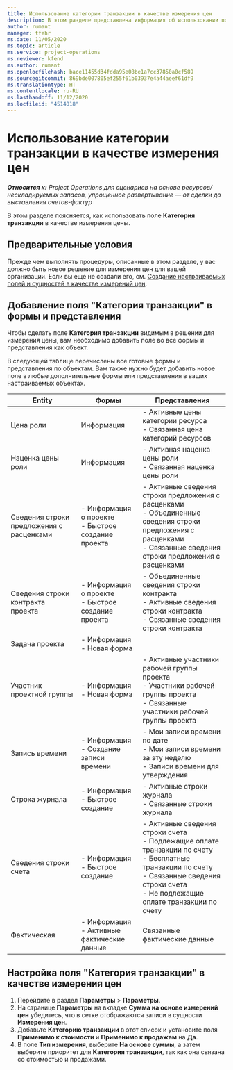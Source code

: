```yaml
---
title: Использование категории транзакции в качестве измерения цен
description: В этом разделе представлена информация об использовании поля "Категория транзакции" в качестве измерения цены.
author: rumant
manager: tfehr
ms.date: 11/05/2020
ms.topic: article
ms.service: project-operations
ms.reviewer: kfend
ms.author: rumant
ms.openlocfilehash: bace11455d34fdda95e08be1a7cc37850a0cf589
ms.sourcegitcommit: 869bde007805ef255f61b03937e4a44aeef61df9
ms.translationtype: HT
ms.contentlocale: ru-RU
ms.lasthandoff: 11/12/2020
ms.locfileid: "4514018"
---
```

# <a name="use-transaction-category-as-a-pricing-dimension"></a>Использование категории транзакции в качестве измерения цен


_**Относится к:** Project Operations для сценариев на основе ресурсов/нескладируемых запасов, упрощенное развертывание — от сделки до выставления счетов-фактур_


В этом разделе поясняется, как использовать поле **Категория транзакции** в качестве измерения цены. 

## <a name="prerequisites"></a>Предварительные условия
Прежде чем выполнять процедуры, описанные в этом разделе, у вас должно быть новое решение для измерения цен для вашей организации. Если вы еще не создали его, см. [Создание настраиваемых полей и сущностей в качестве измерений цен](create-custom-fields-entities-pricing-dimensions.md).

## <a name="add-the-transaction-category-field-to-forms-and-views"></a>Добавление поля "Категория транзакции" в формы и представления
Чтобы сделать поле **Категория транзакции** видимым в решении для измерения цены, вам необходимо добавить поле во все формы и представления как объект.

В следующей таблице перечислены все готовые формы и представления по объектам. Вам также нужно будет добавить новое поле в любые дополнительные формы или представления в ваших настраиваемых объектах.

|  Entity        | Формы     |Представления        |
| ------------------------------|---------------------------------|----------------------------------|
|  Цена роли| Информация |- Активные цены категории ресурса<br> - Связанная цена категорий ресурсов |
|  Наценка цены роли| Информация|- Активная наценка цены роли<br>- Связанная наценка цены роли |
|  Сведения строки предложения с расценками|- Информация о проекте<br>- Быстрое создание проекта| - Активные сведения строки предложения с расценками<br>- Объединенные сведения строки предложения с расценками<br>- Связанные сведения строки предложения с расценками |
|  Сведения строки контракта проекта|- Информация о проекте<br>- Быстрое создание проекта|- Объединенные сведения строки контракта<br>- Активные сведения строки контракта<br>- Связанные сведения строки контракта |
|  Задача проекта|- Информация<br>- Новая форма| &nbsp; |
|  Участник проектной группы|- Информация<br>- Новая форма|- Активные участники рабочей группы проекта<br>- Участники рабочей группы проекта<br>- Связанные участники рабочей группы проекта |
|  Запись времени|- Информация<br>- Создание записи времени|- Мои записи времени по дате<br>- Мои записи времени за эту неделю<br>- Записи времени для утверждения|
|  Строка журнала|- Информация<br>- Быстрое создание|- Активные строки журнала<br>- Связанные строки журнала|
|  Сведения строки счета|- Информация<br>- Быстрое создание|- Активные сведения строки счета<br>- Подлежащие оплате транзакции по счету<br>- Бесплатные транзакции по счету<br>- Связанные сведения строки счета <br>- Не подлежащие оплате транзакции по счету|
|  Фактическая|- Информация<br>- Активные фактические данные| Связанные фактические данные |

## <a name="set-up-the-transaction-category-field-as-a-pricing-dimension"></a>Настройка поля "Категория транзакции" в качестве измерения цен

1. Перейдите в раздел **Параметры** > **Параметры**. 
2. На странице **Параметры** на вкладке **Сумма на основе измерений цен** убедитесь, что в сетке отображаются записи в сущности **Измерения цен**.
3. Добавьте **Категорию транзакции** в этот список и установите поля **Применимо к стоимости** и **Применимо к продажам** на **Да**.
4. В поле **Тип измерения**, выберите **На основе суммы**, а затем выберите приоритет для **Категория транзакции**, так как она связана со стоимостью и продажами.
